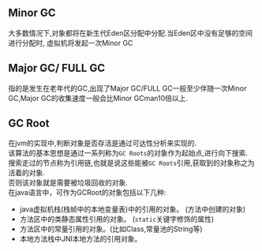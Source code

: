 ## Minor GC
大多数情况下,对象都将在新生代Eden区分配中分配.当Eden区中没有足够的空间进行分配时,
虚拟机将发起一次Minor GC

## Major GC/ FULL GC  

指的是发生在老年代的GC,出现了Major GC/FULL GC一般至少伴随一次Minor GC,Major GC的收集速度一般会比Minor GCman10倍以上.  

## GC Root
在jvm的实现中,判断对象是否存活是通过可达性分析来实现的.  
该算法的基本思想是通过一系列称为`GC Roots`的对象作为起始点,进行向下搜索.  
搜索走过的节点称为引用链,也就是说这些能被`GC Roots`引用,获取到的对象称之为活着的对象.  
否则该对象就是需要被垃圾回收的对象.  
在java语言中，可作为GCRoot的对象包括以下几种:
- java虚拟机栈(栈帧中的本地变量表)中的引用的对象。 (方法中创建的对象)
- 方法区中的类静态属性引用的对象。  (`static`关键字修饰的属性)
- 方法区中的常量引用的对象。(比如Class,常量池的String等)  
- 本地方法栈中JNI本地方法的引用对象。  
